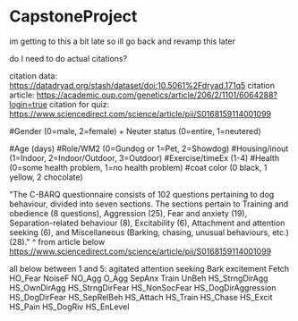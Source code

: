 # CapstoneProject

im getting to this a bit late so ill go back and revamp this later

do I need to do actual citations?

citation data: https://datadryad.org/stash/dataset/doi:10.5061%2Fdryad.171q5
citation article: https://academic.oup.com/genetics/article/206/2/1101/6064288?login=true
citation for quiz: https://www.sciencedirect.com/science/article/pii/S0168159114001099

#Gender (0=male, 2=female) + Neuter status (0=entire, 1=neutered)

#Age (days)
#Role/WM2 (0=Gundog or 1=Pet, 2=Showdog)
#Housing/inout (1=Indoor, 2=Indoor/Outdoor, 3=Outdoor)
#Exercise/timeEx (1-4)
#Health (0=some health problem, 1=no health problem)
#coat color (0 black, 1 yellow, 2 chocolate) 

"The C-BARQ questionnaire consists of 102 questions pertaining to dog behaviour, divided into seven sections. The sections pertain to Training and obedience (8 questions), Aggression (25), Fear and anxiety (19), Separation-related behaviour (8), Excitability (6), Attachment and attention seeking (6), and Miscellaneous (Barking, chasing, unusual behaviours, etc.) (28)."
^ from article below
https://www.sciencedirect.com/science/article/pii/S0168159114001099

all below between 1 and 5:
agitated 
attention seeking 
Bark 
excitement 
Fetch
HO_Fear
NoiseF
NO_Agg
O_Agg
SepAnx
Train
UnBeh
HS_StrngDirAgg
HS_OwnDirAgg
HS_StrngDirFear
HS_NonSocFear
HS_DogDirAggression
HS_DogDirFear
HS_SepRelBeh
HS_Attach
HS_Train
HS_Chase
HS_Excit
HS_Pain
HS_DogRiv
HS_EnLevel


